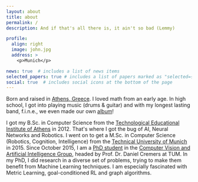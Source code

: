 ```yaml
---
layout: about
title: about
permalink: /
description: And if that's all there is, it ain't so bad (Lemmy)

profile:
  align: right
  image: john.jpg
  address: >
    <p>Munich</p>

news: true  # includes a list of news items
selected_papers: true # includes a list of papers marked as "selected={true}"
social: true  # includes social icons at the bottom of the page
---
```


Born and raised in <a href="https://www.google.com/maps/place/Athens,+Greece">Athens, Greece</a>. I loved math from an early age. In high school, I got into playing music (drums & guitar) and with my longest lasting band, f.i.n.e., we even made our own <a href="https://open.spotify.com/album/0VDWER9FXUhU8EnRtTjSXk">album</a>!

I got my B.Sc. in Computer Science from the <a href="http://www.teiath.gr">Technological Educational Institute of Athens</a> in 2012. That's where I got the bug of AI, Neural Networks and Robotics. I went on to get a M.Sc. in Computer Science (Robotics, Cognition, Intelligence) from the <a href="https://www.tum.de/">Technical University of Munich</a> in 2015. Since October 2015, I am a <a href="https://vision.in.tum.de/members/chiotell">PhD student</a> in the <a href="https://vision.in.tum.de/">Computer Vision and Artificial Intelligence Group</a>, headed by Prof. Dr. Daniel Cremers at TUM. In my PhD, I did research in a diverse set of problems, trying to make them benefit from Machine Learning techniques. I am especially fascinated with Metric Learning, goal-conditioned RL and graph algorithms.

